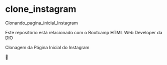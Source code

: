 # clone_instagram
Clonando_pagina_inicial_Instagram



Este repositório está relacionado com o Bootcamp HTML Web Developer da DIO

Clonagem da Página Inicial do Instagram

:bookmark:

